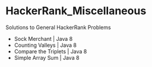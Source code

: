 # HackerRank_Miscellaneous
Solutions to General HackerRank Problems
- Sock Merchant | Java 8
- Counting Valleys | Java 8
- Compare the Triplets | Java 8
- Simple Array Sum | Java 8
